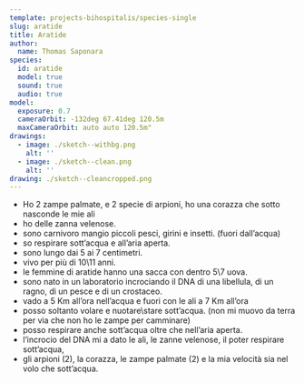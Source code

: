```yaml
---
template: projects-bihospitalis/species-single
slug: aratide
title: Aratide
author: 
  name: Thomas Saponara
species:
  id: aratide
  model: true
  sound: true
  audio: true
model: 
  exposure: 0.7
  cameraOrbit: -132deg 67.41deg 120.5m
  maxCameraOrbit: auto auto 120.5m"
drawings:
  - image: ./sketch--withbg.png
    alt: ''
  - image: ./sketch--clean.png
    alt: ''
drawing: ./sketch--cleancropped.png
---
```


- Ho 2 zampe palmate, e 2 specie di arpioni, ho una corazza che sotto nasconde le mie ali
- ho delle zanna velenose.
- sono carnivoro mangio piccoli pesci,  girini e insetti. (fuori dall’acqua)
- so respirare sott’acqua e all’aria aperta.
- sono lungo dai 5 ai 7 centimetri.
- vivo per più di 10\11 anni.
- le femmine di aratide hanno una sacca con dentro 5\7 uova.
- sono nato in un laboratorio incrociando il DNA di una libellula, di un ragno, di un pesce e di un crostaceo.
- vado a 5 Km all’ora nell’acqua e fuori con le ali a 7 Km all’ora
- posso soltanto volare e nuotare\stare sott’acqua. (non mi muovo da terra per via che non ho le zampe per camminare)
- posso respirare anche sott’acqua oltre che nell’aria aperta. 
- l’incrocio del DNA mi a dato le ali, le zanne velenose, il poter respirare sott’acqua,
- gli arpioni (2), la corazza, le zampe palmate (2) e la mia velocità sia nel volo che sott’acqua.
